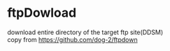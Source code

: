 # ftpDowload
download entire directory of the target ftp site(DDSM)
<br>copy from https://github.com/dog-2/ftpdown
